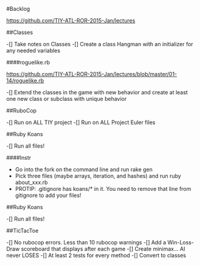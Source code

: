 #Backlog

https://github.com/TIY-ATL-ROR-2015-Jan/lectures

##Classes

-[] Take notes on Classes
-[] Create a class Hangman with an initializer for any needed variables

####roguelike.rb

https://github.com/TIY-ATL-ROR-2015-Jan/lectures/blob/master/01-14/roguelike.rb

-[] Extend the classes in the game with new behavior and create at least one new class or subclass with unique behavior

##RuboCop

-[] Run on ALL TIY project
-[] Run on ALL Project Euler files

##Ruby Koans

-[] Run all files!

####Instr
* Go into the fork on the command line and run rake gen
* Pick three files (maybe arrays, iteration, and hashes) and run ruby about_xxx.rb
* PROTIP: .gitignore has koans/\* in it. You need to remove that line from gitignore to add your files!

##Ruby Koans

-[] Run all files!

##TicTacToe

-[] No rubocop errors. Less than 10 rubocop warnings
-[] Add a Win-Loss-Draw scoreboard that displays after each game
-[] Create minimax... AI never LOSES
-[] At least 2 tests for every method
-[] Convert to classes
